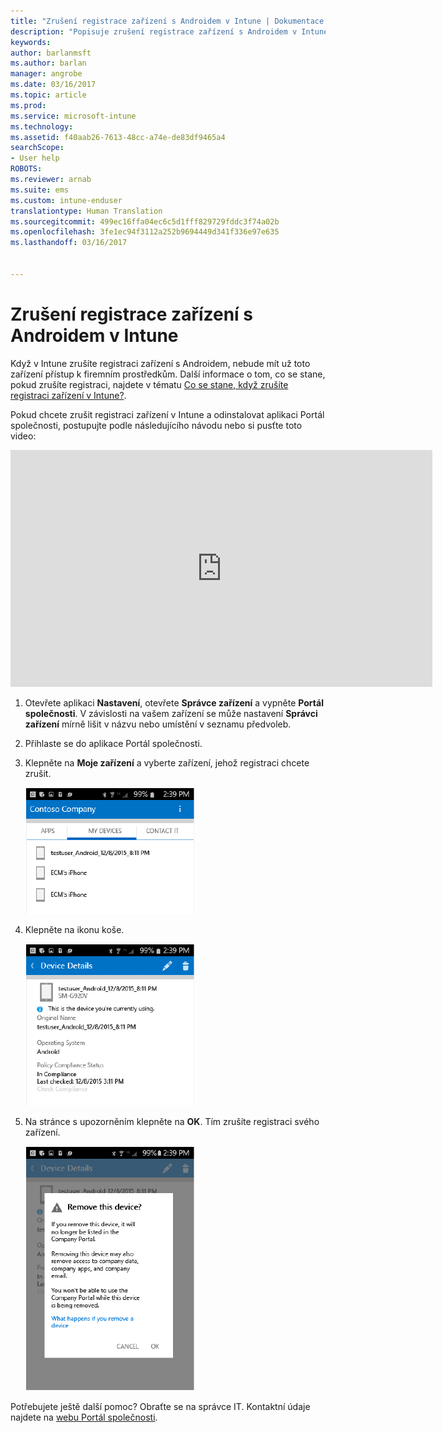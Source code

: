 ```yaml
---
title: "Zrušení registrace zařízení s Androidem v Intune | Dokumentace Microsoftu"
description: "Popisuje zrušení registrace zařízení s Androidem v Intune."
keywords: 
author: barlanmsft
ms.author: barlan
manager: angrobe
ms.date: 03/16/2017
ms.topic: article
ms.prod: 
ms.service: microsoft-intune
ms.technology: 
ms.assetid: f40aab26-7613-48cc-a74e-de83df9465a4
searchScope:
- User help
ROBOTS: 
ms.reviewer: arnab
ms.suite: ems
ms.custom: intune-enduser
translationtype: Human Translation
ms.sourcegitcommit: 499ec16ffa04ec6c5d1fff829729fddc3f74a02b
ms.openlocfilehash: 3fe1ec94f3112a252b9694449d341f336e97e635
ms.lasthandoff: 03/16/2017


---
```



# <a name="how-to-unenroll-your-android-device-from-intune"></a>Zrušení registrace zařízení s Androidem v Intune

Když v Intune zrušíte registraci zařízení s Androidem, nebude mít už toto zařízení přístup k firemním prostředkům.  Další informace o tom, co se stane, pokud zrušíte registraci, najdete v tématu [Co se stane, když zrušíte registraci zařízení v Intune?](what-happens-if-you-unenroll-your-device-from-intune-android.md).

Pokud chcete zrušit registraci zařízení v Intune a odinstalovat aplikaci Portál společnosti, postupujte podle následujícího návodu nebo si pusťte toto video:

<iframe width="675" height="379" src="https://www.youtube.com/embed/K-Vi7lNfaMk" frameborder="0" allowfullscreen></iframe>

1. Otevřete aplikaci **Nastavení**, otevřete **Správce zařízení** a vypněte **Portál společnosti**. V závislosti na vašem zařízení se může nastavení **Správci zařízení** mírně lišit v názvu nebo umístění v seznamu předvoleb.

2.  Přihlaste se do aplikace Portál společnosti.

3.  Klepněte na **Moje zařízení** a vyberte zařízení, jehož registraci chcete zrušit.

    ![Zvolte zařízení, jehož registraci chcete zrušit.](./media/andr-1-my-devices-choose.png)

4.  Klepněte na ikonu koše.

    ![Klepněte na ikonu koše.](./media/andr-2-tap-trashcan.png)

5.  Na stránce s upozorněním klepněte na **OK**. Tím zrušíte registraci svého zařízení.

    ![Odeberte zařízení.](./media/andr-3-warning-about-remove.png)

Potřebujete ještě další pomoc? Obraťte se na správce IT. Kontaktní údaje najdete na [webu Portál společnosti](http://portal.manage.microsoft.com).

